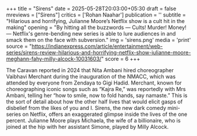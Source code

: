 +++
title = "Sirens"
date = 2025-05-28T20:03:00+05:30
draft = false
mreviews = ["Sirens"]
critics = ['Rohan Naahar']
publication = ''
subtitle = "Hilarious and horrifying, Julianne Moore’s Netflix show is a cult hit in the making"
opening = "By hitting all the buzzwords — Cults! Murder! Money! — Netflix's genre-bending new series is able to lure audiences in and smack them on the face with subversion."
img = 'sirens.png'
media = 'print'
source = "https://indianexpress.com/article/entertainment/web-series/sirens-review-hilarious-and-horrifying-netflix-show-julianne-moore-meghann-fahy-milly-alcock-10031603/"
score = 6
+++

The Caravan reported in 2024 that Nita Ambani hired choreographer Vaibhavi Merchant during the inauguration of the NMACC, which was attended by everyone from Zendaya to Gigi Hadid. Merchant, known for choreographing iconic songs such as “Kajra Re,” was reportedly with Mrs Ambani, telling her “how to smile, now to fold hands, say namaste.” This is the sort of detail about how the other half lives that would elicit gasps of disbelief from the likes of you and I. Sirens, the new dark comedy mini-series on Netflix, offers an exaggerated glimpse inside the lives of the one percent. Julianne Moore plays Michaela, the wife of a billionaire, who is joined at the hip with her assistant Simone, played by Milly Alcock.
